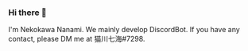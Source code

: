 ### Hi there 👋
I'm Nekokawa Nanami.
We mainly develop DiscordBot.
If you have any contact, please DM me at 猫川七海#7298.
